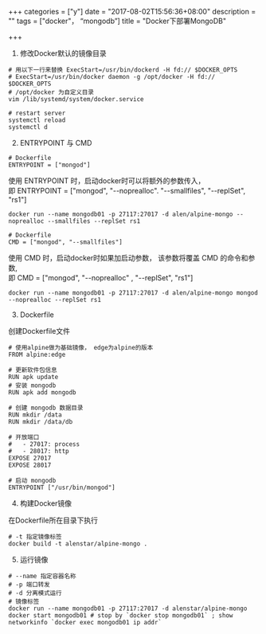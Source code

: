 +++
categories = ["y"]
date = "2017-08-02T15:56:36+08:00"
description = ""
tags = ["docker"， “mongodb”]
title = "Docker下部署MongoDB"

+++

1. 修改Docker默认的镜像目录

```
# 用以下一行来替换 ExecStart=/usr/bin/dockerd -H fd:// $DOCKER_OPTS
# ExecStart=/usr/bin/docker daemon -g /opt/docker -H fd:// $DOCKER_OPTS
# /opt/docker 为自定义目录 
vim /lib/systemd/system/docker.service

# restart server
systemctl reload
systemctl d
```

2. ENTRYPOINT 与 CMD

```
# Dockerfile
ENTRYPOINT = ["mongod"]
```
使用 ENTRYPOINT 时，启动docker时可以将额外的参数传入，  
即 ENTRYPOINT = ["mongod", "--noprealloc". "--smallfiles", "--replSet", "rs1"]

```
docker run --name mongodb01 -p 27117:27017 -d alen/alpine-mongo --noprealloc --smallfiles --replSet rs1
```

```
# Dockerfile
CMD = ["mongod", "--smallfiles"]
```
使用 CMD 时，启动docker时如果加启动参数， 该参数将覆盖 CMD 的命令和参数,  
即 CMD = ["mongod", "--noprealloc" , "--replSet", "rs1"]

```
docker run --name mongodb01 -p 27117:27017 -d alen/alpine-mongo mongod --noprealloc --replSet rs1
```

3. Dockerfile

创建Dockerfile文件

```
# 使用alpine做为基础镜像， edge为alpine的版本 
FROM alpine:edge

# 更新软件包信息
RUN apk update
# 安装 mongodb
RUN apk add mongodb

# 创建 mongodb 数据目录
RUN mkdir /data
RUN mkdir /data/db

# 开放端口
#   - 27017: process
#   - 28017: http
EXPOSE 27017
EXPOSE 28017

# 启动 mongodb
ENTRYPOINT ["/usr/bin/mongod"]
```

4. 构建Docker镜像

在Dockerfile所在目录下执行

```
# -t 指定镜像标签
docker build -t alenstar/alpine-mongo .
```
5. 运行镜像

```
# --name 指定容器名称
# -p 端口转发
# -d 分离模式运行
# 镜像标签
docker run --name mongodb01 -p 27117:27017 -d alenstar/alpine-mongo
docker start mongodb01 # stop by `docker stop mongodb01` ; show networkinfo `docker exec mongodb01 ip addr`
```